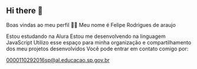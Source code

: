 ## Hi there 👋

Boas vindas ao meu perfil 💙💙
Meu nome é Felipe Rodrigues de araujo

Estou estudando na Alura
Estou me desenvolvendo na linguagem JavaScript
Utilizo esse espaço para minha organização e compartilhamento dos meu projetos desenvolvidos
Você pode entrar em contato comigo por:

0000110292016sp@al.educacao.sp.gov.br
